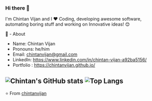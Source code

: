### Hi there 👋

I'm Chintan Vijan and I ❤ Coding, developing awesome software, automating boring stuff and working on Innovative ideas! 😊

🧔 - About

  - Name: Chintan Vijan
  - Pronouns: he/him
  - Email: chintanvijan@gmail.com
  - LinkedIn: https://www.linkedin.com/in/chintan-vijan-a92ba5156/
  - Portfolio : https://chintanvijan.github.io/
  
  ![Chintan's GitHub stats](https://github-readme-stats.vercel.app/api?username=chintanvijan&show_icons=true&theme=dark&count_private=true&hide=contribs)
  ![Top Langs](https://github-readme-stats.vercel.app/api/top-langs/?username=chintanvijan&hide=html&theme=dark&count_private=true)
----------------------

⭐️ From <a href="https://github.com/chintanvijan" >chintanvijan</a>
